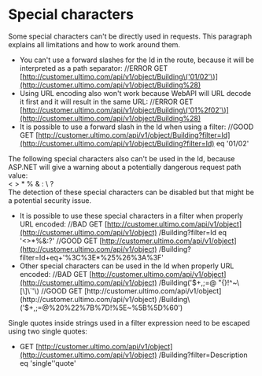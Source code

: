 # Special characters

Some special characters can't be directly used in requests. This paragraph explains all limitations and how to work around them.

* You can't use a forward slashes for the Id in the route, because it will be interpreted as a path separator: //ERROR GET [http://customer.ultimo.com/api/v1/object/Building\('01/02'\)](http://customer.ultimo.com/api/v1/object/Building%28)
* Using URL encoding also won't work because WebAPI will URL decode it first and it will result in the same URL: //ERROR GET [http://customer.ultimo.com/api/v1/object/Building\('01%2f02'\)](http://customer.ultimo.com/api/v1/object/Building%28)
* It is possible to use a forward slash in the Id when using a filter: //GOOD GET [http://customer.ultimo.com/api/v1/object/Building?filter=Id](http://customer.ultimo.com/api/v1/object/Building?filter=Id) eq '01/02'

The following special characters also can't be used in the Id, because ASP.NET will give a warning about a potentially dangerous request path value:  
&lt; &gt; \* % & : \ ?  
The detection of these special characters can be disabled but that might be a potential security issue.

* It is possible to use these special characters in a filter when properly URL encoded: //BAD GET [http://customer.ultimo.com/api/v1/object](http://customer.ultimo.com/api/v1/object) /Building?filter=Id eq '&lt;&gt;\*%&:\?' //GOOD GET [http://customer.ultimo.com/api/v1/object](http://customer.ultimo.com/api/v1/object) /Building?filter=Id+eq+'%3C%3E\*%25%26%3A%3F'
* Other special characters can be used in the Id when properly URL encoded: //BAD GET [http://customer.ultimo.com/api/v1/object](http://customer.ultimo.com/api/v1/object) /Building\('$+,;=@ "{}!^~\[\]\`'\) //GOOD GET [http://customer.ultimo.com/api/v1/object](http://customer.ultimo.com/api/v1/object) /Building\('$+,;=@%20%22%7B%7D!%5E~%5B%5D%60'\)

Single quotes inside strings used in a filter expression need to be escaped using two single quotes:

* GET [http://customer.ultimo.com/api/v1/object](http://customer.ultimo.com/api/v1/object) /Building?filter=Description eq 'single''quote'

